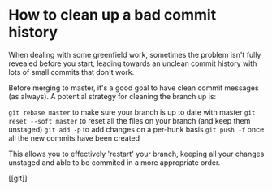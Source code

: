 # How to clean up a bad commit history

When dealing with some greenfield work, sometimes the problem isn't fully revealed before you start, leading towards an unclean commit history with lots of small commits that don't work.

Before merging to master, it's a good goal to have clean commit messages (as always). A potential strategy for cleaning the branch up is:

`git rebase master` to make sure your branch is up to date with master
`git reset --soft master` to reset all the files on your branch (and keep them unstaged)
`git add -p` to add changes on a per-hunk basis
`git push -f` once all the new commits have been created

This allows you to effectively 'restart' your branch, keeping all your changes unstaged and able to be commited in a more appropriate order.

[[git]]
